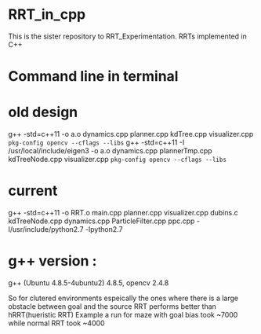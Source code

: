 # RRT_in_cpp
This is the sister repository to RRT_Experimentation. RRTs implemented in C++  
# Command line in terminal
# old design
g++ -std=c++11 -o a.o dynamics.cpp planner.cpp kdTree.cpp visualizer.cpp `pkg-config opencv --cflags --libs`
g++ -std=c++11 -I /usr/local/include/eigen3 -o a.o dynamics.cpp plannerTmp.cpp kdTreeNode.cpp visualizer.cpp `pkg-config opencv --cflags --libs`

# current
g++ -std=c++11 -o RRT.o main.cpp planner.cpp visualizer.cpp dubins.c kdTreeNode.cpp dynamics.cpp ParticleFilter.cpp ppc.cpp -I/usr/include/python2.7 -lpython2.7

# g++ version : 
g++ (Ubuntu 4.8.5-4ubuntu2) 4.8.5, opencv 2.4.8

So for clutered environments espeically the ones where there is a large obstacle between goal and the source RRT performs better than hRRT(hueristic RRT) Example a run for maze with goal bias took ~7000 while normal RRT took ~4000
